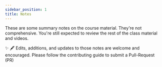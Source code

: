 ```yaml
---
sidebar_position: 1
title: Notes
---
```


These are some summary notes on the course material. They're not comprehensive. You're still expected to review the rest of the class material and videos.

✨ 🖋 Edits, additions, and updates to those notes are welcome and encouraged. Please follow the contributing guide to submit a Pull-Request (PR)

